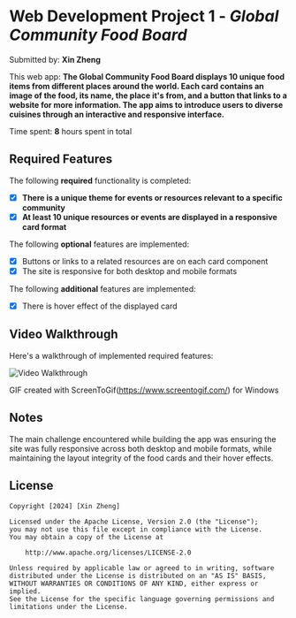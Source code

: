 # Web Development Project 1 - *Global Community Food Board*

Submitted by: **Xin Zheng**

This web app: **The Global Community Food Board displays 10 unique food items from different places around the world. Each card contains an image of the food, its name, the place it's from, and a button that links to a website for more information. The app aims to introduce users to diverse cuisines through an interactive and responsive interface.**

Time spent: **8** hours spent in total

## Required Features

The following **required** functionality is completed:

- [x] **There is a unique theme for events or resources relevant to a specific community**
- [x] **At least 10 unique resources or events are displayed in a responsive card format**

The following **optional** features are implemented:

- [x] Buttons or links to a related resources are on each card component
- [x] The site is responsive for both desktop and mobile formats

The following **additional** features are implemented:

* [x] There is hover effect of the displayed card

## Video Walkthrough

Here's a walkthrough of implemented required features:

<img src='https://github.com/xlz1047/Project-1-Community-Board/blob/main/Animation.gif' title='Video Walkthrough' width='' alt='Video Walkthrough' />

<!-- Replace this with whatever GIF tool you used! -->
GIF created with ScreenToGif(https://www.screentogif.com/) for Windows

## Notes

The main challenge encountered while building the app was ensuring the site was fully responsive across both desktop and mobile formats, while maintaining the layout integrity of the food cards and their hover effects.

## License

    Copyright [2024] [Xin Zheng]

    Licensed under the Apache License, Version 2.0 (the "License");
    you may not use this file except in compliance with the License.
    You may obtain a copy of the License at

        http://www.apache.org/licenses/LICENSE-2.0

    Unless required by applicable law or agreed to in writing, software
    distributed under the License is distributed on an "AS IS" BASIS,
    WITHOUT WARRANTIES OR CONDITIONS OF ANY KIND, either express or implied.
    See the License for the specific language governing permissions and
    limitations under the License.
